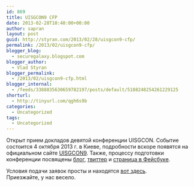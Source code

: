 ```yaml
---
id: 869
title: UISGCON9 CFP
date: 2013-02-28T10:40:00+00:00
author: sapran
layout: post
guid: http://styran.com/2013/02/28/uisgcon9-cfp/
permalink: /2013/02/uisgcon9-cfp/
blogger_blog:
  - securegalaxy.blogspot.com
blogger_author:
  - Vlad Styran
blogger_permalink:
  - /2013/02/uisgcon9-cfp.html
blogger_internal:
  - /feeds/3388835630659782197/posts/default/5188248254261229125
shorturl:
  - http://tinyurl.com/qgh6s9b
categories:
  - Uncategorized
tags:
  - Uncategorized
---
```

Открыт прием докладов девятой конференции UISGCON. Событие состоится 4 октября 2013 г. в Киеве, подробности вскоре появятся на официальном сайте [UISGCON9](http://9.uisgcon.org/). Также, процессу подготовки конференции посвящены [блог](http://uisgcon.blogspot.com/),&nbsp;[твиттер](https://twitter.com/uisgcon)&nbsp;и [страница в Фейсбуке](https://www.facebook.com/pages/UISG/157613444392048). 

<div>
</div>

<div>
  Условия подачи заявок просты и находятся <a href="http://9.uisgcon.org/speakers/">вот здесь</a>.
</div>

<div>
</div>

<div>
  Приезжайте, у нас весело.
</div>

<div class="addtoany_share_save_container addtoany_content_bottom">
  <div class="a2a_kit a2a_kit_size_32 addtoany_list a2a_target" id="wpa2a_268">
    <a class="a2a_button_facebook" href="http://www.addtoany.com/add_to/facebook?linkurl=https%3A%2F%2Fblog.styran.com%2F2013%2F02%2Fuisgcon9-cfp%2F&linkname=UISGCON9%20CFP" title="Facebook" rel="nofollow" target="_blank"></a><a class="a2a_button_twitter" href="http://www.addtoany.com/add_to/twitter?linkurl=https%3A%2F%2Fblog.styran.com%2F2013%2F02%2Fuisgcon9-cfp%2F&linkname=UISGCON9%20CFP" title="Twitter" rel="nofollow" target="_blank"></a><a class="a2a_button_google_plus" href="http://www.addtoany.com/add_to/google_plus?linkurl=https%3A%2F%2Fblog.styran.com%2F2013%2F02%2Fuisgcon9-cfp%2F&linkname=UISGCON9%20CFP" title="Google+" rel="nofollow" target="_blank"></a><a class="a2a_button_linkedin" href="http://www.addtoany.com/add_to/linkedin?linkurl=https%3A%2F%2Fblog.styran.com%2F2013%2F02%2Fuisgcon9-cfp%2F&linkname=UISGCON9%20CFP" title="LinkedIn" rel="nofollow" target="_blank"></a><a class="a2a_dd addtoany_share_save" href="https://www.addtoany.com/share"></a>
  </div>
</div>